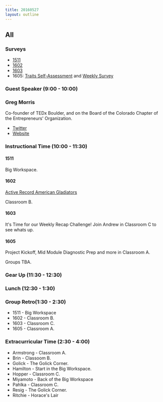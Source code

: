 ```yaml
---
title: 20160527
layout: outline
---
```

## All

### Surveys

* [1511]()
* [1602](https://docs.google.com/forms/d/1U4-V9TbuTibNCejKRgA75cGoh-NrUVOrh3z9VgOkrkQ/viewform)
* [1603](https://docs.google.com/a/casimircreative.com/forms/d/18Qt8S07rZbdSZmGZUR6EFw-vtlEJ0PhgPZgdxO2AXHc/viewform?c=0&w=1)
* 1605: [Traits Self-Assessment](https://docs.google.com/forms/d/1APZtCqNhE11akwpDEO9Y3CpDyGy2PG8vXWUSuccONHo/viewform) and [Weekly Survey]()


### Guest Speaker (9:00 - 10:00)

### Greg Morris

Co-founder of TEDx Boulder, and on the Board of the Colorado Chapter of the Entrepreneurs' Organization.

* [Twitter](https://twitter.com/gmorris)
* [Website](http://www.gmorris.com/)


### Instructional Time (10:00 - 11:30)

#### 1511

Big Workspace.

#### 1602

[Active Record American Gladiators](https://github.com/turingschool/lesson_plans/blob/master/ruby_03-professional_rails_applications/active_record_american_gladiators.md)

Classroom B.

#### 1603

It's Time for our Weekly Recap Challenge!
Join Andrew in Classroom C to see whats up.

#### 1605

Project Kickoff, Mid Module Diagnostic Prep and more in Classroom A.

Groups TBA.

### Gear Up (11:30 - 12:30)



### Lunch (12:30 - 1:30)

### Group Retro(1:30 - 2:30)

* 1511 - Big Workspace
* 1602 - Classroom B.
* 1603 - Classroom C.
* 1605 - Classroom A.

### Extracurricular Time (2:30 - 4:00)

* Armstrong - Classroom A.
* Brin - Classoom B.
* Golick - The Golick Corner.
* Hamilton - Start in the Big Workspace.
* Hopper - Classroom C.
* Miyamoto - Back of the Big Workspace
* Pahlka - Classroom C.
* Resig - The Golick Corner.
* Ritchie - Horace's Lair
